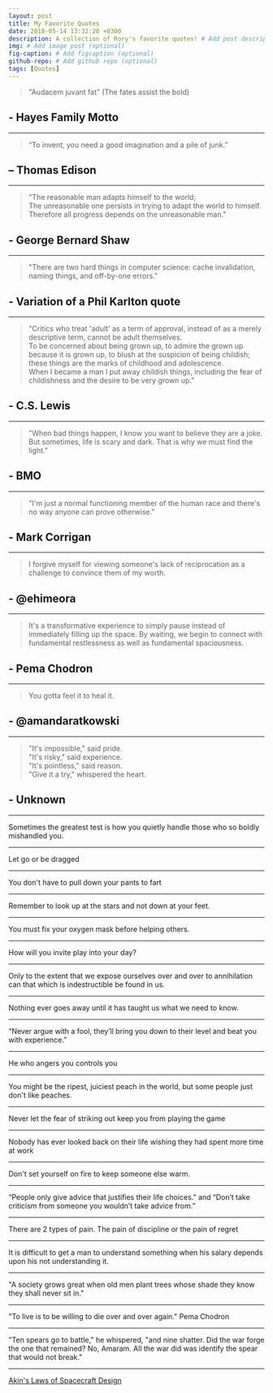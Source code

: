 ```yaml
---
layout: post
title: My Favorite Quotes
date: 2018-05-14 13:32:20 +0300
description: A collection of Rory's favorite quotes! # Add post description (optional)
img: # Add image post (optional)
fig-caption: # Add figcaption (optional)
github-repo: # Add github repo (optional)
tags: [Quotes]
---
```


> "Audacem juvant fat" (The fates assist the bold)

## - Hayes Family Motto

---

>“To invent, you need a good imagination and a pile of junk.”

## – Thomas Edison

---

>"The reasonable man adapts himself to the world;<br/>
The unreasonable one persists in trying to adapt the world to himself.<br/>
Therefore all progress depends on the unreasonable man."

## - George Bernard Shaw

---

>"There are two hard things in computer science: cache invalidation, naming things, and off-by-one errors."

## - Variation of a Phil Karlton quote

---

>"Critics who treat 'adult' as a term of approval, instead of as a merely descriptive term, cannot be adult themselves.<br/>
To be concerned about being grown up, to admire the grown up because it is grown up, to blush at the suspicion of being childish; these things are the marks of childhood and adolescence.<br/>
When I became a man I put away childish things, including the fear of childishness and the desire to be very grown up."

## - C.S. Lewis

---

>"When bad things happen, I know you want to believe they are a joke.  But sometimes, life is scary and dark.  That is why we must find the light."

## - BMO
---

>"I'm just a normal functioning member of the human race and there's no way anyone can prove otherwise."

## - Mark Corrigan

---

>I forgive myself for viewing someone's lack of reciprocation as a challenge to convince them of my worth. 

## - @ehimeora

---

>It's a transformative experience to simply pause instead of immediately filling up the space. By waiting, we begin to connect with fundamental restlessness as well as fundamental spaciousness.

## - Pema Chodron

---

>You gotta feel it to heal it.

## - @amandaratkowski

---

>"It's impossible," said pride.<br/>
"It's risky," said experience.<br/>
"It's pointless," said reason.<br/>
"Give it a try," whispered the heart.<br/>

## - Unknown

---

Sometimes the greatest test is how you quietly handle those who so boldly mishandled you.

---

Let go or be dragged

---

You don't have to pull down your pants to fart

---

Remember to look up at the stars and not down at your feet.

---

You must fix your oxygen mask before helping others.

---

How will you invite play into your day?

---

Only to the extent that we 
expose ourselves over and over to annihilation can that which is indestructible be found in us.

---

Nothing ever goes away until it has taught us what we need to know.

---

“Never argue with a fool, they’ll bring you down to their level and beat you with experience.”

---

He who angers you controls you

---

You might be the ripest, juiciest peach in the world, but some people just don't like peaches.

---

Never let the fear of striking out keep you from playing the game

---

Nobody has ever looked back on their life wishing they had spent more time at work

---

Don't set yourself on fire to keep someone else warm.

---

“People only give advice that justifies their life choices.” and “Don’t take criticism from someone you wouldn’t take advice from.”

---

There are 2 types of pain. The pain of discipline or the pain of regret

---

It is difficult to get a man to understand something when his salary depends upon his not understanding it.

---

"A society grows great when old men plant trees whose shade they know they shall never sit in."

---

"To live is to be willing to die over and over again." Pema Chodron

---

"Ten spears go to battle," he whispered, "and nine shatter. Did the war forge the one that remained? No, Amaram. All the war did was identify the spear that would not break."

---

[Akin's Laws of Spacecraft Design](https://spacecraft.ssl.umd.edu/akins_laws.html)